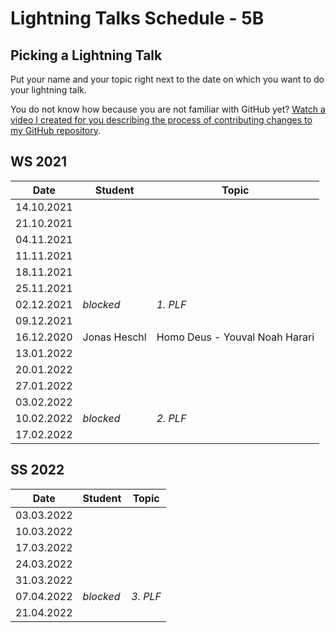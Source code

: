 # Lightning Talks Schedule - 5B

## Picking a Lightning Talk

Put your name and your topic right next to the date on which you want to do your lightning talk.

You do not know how because you are not familiar with GitHub yet? [Watch a video I created for you describing the process of contributing changes to my GitHub repository](https://youtu.be/mBprBD16P3g).

## WS 2021

| Date       | Student | Topic |
| ---------- | ------- | ----- |
| 14.10.2021 |         |       |
| 21.10.2021 |         |       |
| 04.11.2021 |         |       |
| 11.11.2021 |         |       |
| 18.11.2021 |         |       |
| 25.11.2021 |         |       |
| 02.12.2021 | *blocked* | *1. PLF* |
| 09.12.2021 |         |       |
| 16.12.2020 | Jonas Heschl | Homo Deus - Youval Noah Harari |
| 13.01.2022 |         |       |
| 20.01.2022 |         |       |
| 27.01.2022 |         |       |
| 03.02.2022 |         |       |
| 10.02.2022 | *blocked* | *2. PLF* |
| 17.02.2022 |         |       |

## SS 2022

| Date       | Student | Topic |
| ---------- | ------- | ----- |
| 03.03.2022 |         |       |
| 10.03.2022 |         |       |
| 17.03.2022 |         |       |
| 24.03.2022 |         |       |
| 31.03.2022 |         |       |
| 07.04.2022 | *blocked* | *3. PLF* |
| 21.04.2022 |         |       |
